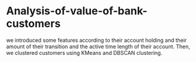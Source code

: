 # Analysis-of-value-of-bank-customers
we introduced some features according to their account holding and their amount of their transition  and the active time length of their account. Then, we clustered customers using KMeans and DBSCAN clustering. 
